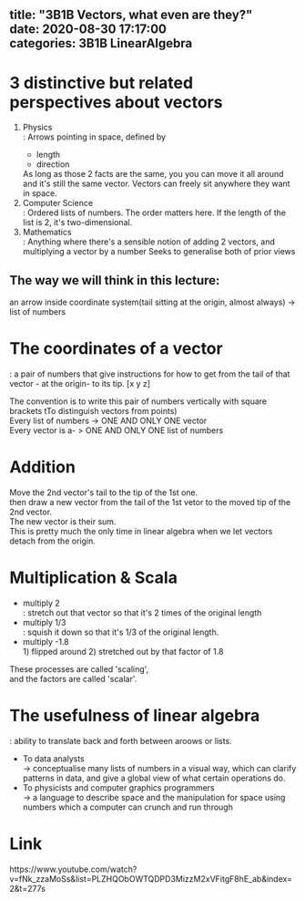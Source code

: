title: "3B1B Vectors, what even are they?"	
date: 2020-08-30 17:17:00	
categories: 3B1B LinearAlgebra
---	


<h1>3 distinctive but related perspectives about vectors</h1>

<ol>
  <li>Physics</li>
  : Arrows pointing in space, defined by 
  <ul>
  <li>length</li>
  <li>direction</li> 	
  </ul>
  As long as those 2 facts are the same, you you can move it all around and it's still the same vector. 	
  Vectors can freely sit anywhere they want in space. 	


  <li>Computer Science </li>
  : Ordered lists of numbers.	
  The order matters here. 	
  If the length of the list is 2, it's two-dimensional.	


  <li>Mathematics </li>
  : Anything where there's a sensible notion of adding 2 vectors, and multiplying a vector by a number	
  Seeks to generalise both of prior views	
</ol>


<h2>The way we will think in this lecture: </h2>
an arrow inside coordinate system(tail sitting at the origin, almost always)  -> list of numbers



<h1>The coordinates of a vector</h1> 
: a pair of numbers that give instructions for how to get from the tail of that vector - at the origin- to its tip. 
[x
y
z]


The convention is to write this pair of numbers vertically with square brackets tTo distinguish vectors from points)
<br>
Every list of numbers -> ONE AND ONLY ONE vector<br>
Every vector is a- > ONE AND ONLY ONE list of numbers



<h1>Addition</h1>

  Move the 2nd vector's tail to the tip of the 1st one.<br>
  then draw a new vector from the tail of the 1st vetor to the moved tip of the 2nd vector.<br>
  The new vector is their sum.<br>
  This is pretty much the only time in linear algebra when we let vectors detach from the origin. 
  


<h1>Multiplication & Scala</h1>
   <ul>
   <li>multiply 2  </li>
    : stretch out that vector so that it's 2 times of the original length
  
   <li>multiply 1/3 </li>
    : squish it down so that it's 1/3 of the original length. 
  
   <li>multiply -1.8  </li>
    1) flipped around 
    2) stretched out by that factor of 1.8
    </ul>
    
   These processes are called 'scaling', <br>
   and the factors are called 'scalar'. 
   
    

<h1> The usefulness of linear algebra</h1> 
  : ability to translate back and forth between aroows or lists. 
  <ul>
  <li> To data analysts </li>
  -> conceptualise many lists of numbers in a visual way, which can clarify patterns in data, and give a global view of what certain operations do. 	
  <li>To physicists and computer graphics programmers </li>
  -> a language to describe space and the manipulation for space using numbers which a computer can crunch and run through
</ul>

<h1>Link</h1>
https://www.youtube.com/watch?v=fNk_zzaMoSs&list=PLZHQObOWTQDPD3MizzM2xVFitgF8hE_ab&index=2&t=277s	
